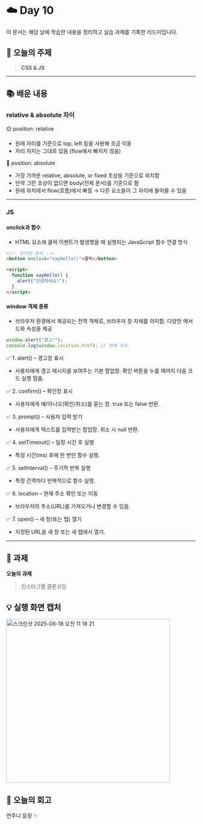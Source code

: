 # ☁️ Day 10
이 문서는 해당 날에 학습한 내용을 정리하고 실습 과제를 기록한 리드미입니다.

## 🔖 오늘의 주제
> **CSS & JS**

---

## 📚 배운 내용

### relative & absolute 차이
🟡 position: relative  
- 원래 자리를 기준으로 top, left 등을 사용해 조금 이동  
- 자리 차지는 그대로 있음 (flow에서 빠지지 않음)      

🔴 position: absolute   
- 가장 가까운 relative, absolute, or fixed 조상을 기준으로 위치함  
- 만약 그런 조상이 없으면 body(전체 문서)를 기준으로 함  
- 원래 위치에서 flow(흐름)에서 빠짐 → 다른 요소들이 그 자리에 들어올 수 있음

---

### JS

#### onclick과 함수
- HTML 요소에 클릭 이벤트가 발생했을 때 실행되는 JavaScript 함수 연결 방식
```html
<!-- 인라인 방식 -->
<button onclick="sayHello()">클릭</button>

<script>
  function sayHello() {
    alert("안녕하세요!");
  }
</script>
```

#### window 객체 종류
- 브라우저 환경에서 제공되는 전역 객체로, 브라우저 창 자체를 의미함. 다양한 메서드와 속성을 제공
```javascript
window.alert("경고!");
console.log(window.location.href); // 현재 주소
```

✅ 1. alert() – 경고창 표시   
- 사용자에게 경고 메시지를 보여주는 기본 팝업창. 확인 버튼을 누를 때까지 다음 코드 실행 멈춤.

✅ 2. confirm() – 확인창 표시
- 사용자에게 예/아니오(확인/취소)를 묻는 창. true 또는 false 반환.  

✅ 3. prompt() – 사용자 입력 받기
- 사용자에게 텍스트를 입력받는 팝업창. 취소 시 null 반환.

✅ 4. setTimeout() – 일정 시간 후 실행
- 특정 시간(ms) 후에 한 번만 함수 실행.

✅ 5. setInterval() – 주기적 반복 실행
- 특정 간격마다 반복적으로 함수 실행.

✅ 6. location – 현재 주소 확인 또는 이동
- 브라우저의 주소(URL)를 가져오거나 변경할 수 있음.

✅ 7. open() – 새 창(또는 탭) 열기
- 지정된 URL을 새 창 또는 새 탭에서 열기.



---

## 📝 과제

**오늘의 과제**
> 인스타그램 클론코딩

💡 **실행 화면 캡처**   
---
<img width="435" alt="스크린샷 2025-06-18 오전 11 18 21" src="https://github.com/user-attachments/assets/02aef7d3-3274-43fe-bd3b-2ee014362aff" />

## 💭 오늘의 회고
연주니 등장 ✨

